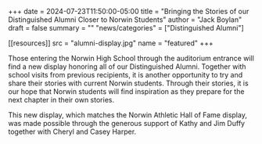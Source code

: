 +++
date    = 2024-07-23T11:50:00-05:00
title   = "Bringing the Stories of our Distinguished Alumni Closer to Norwin Students"
author = "Jack Boylan"
draft   = false
summary = ""
"news/categories" = ["Distinguished Alumni"]

[[resources]]
  src  = "alumni-display.jpg"
  name = "featured"
+++

Those entering the Norwin High School through the auditorium entrance will find a new display honoring all of our Distinguished Alumni. Together with school visits from previous recipients, it is another opportunity to try and share their stories with current Norwin students. Through their stories, it is our hope that Norwin students will find inspiration as they prepare for the next chapter in their own stories.

This new display, which matches the Norwin Athletic Hall of Fame display, was made possible through the generous support of Kathy and Jim Duffy together with Cheryl and Casey Harper.